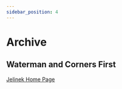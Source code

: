 ```yaml
---
sidebar_position: 4
---
```


# Archive

## Waterman and Corners First

[Jelinek Home Page](../index.html)